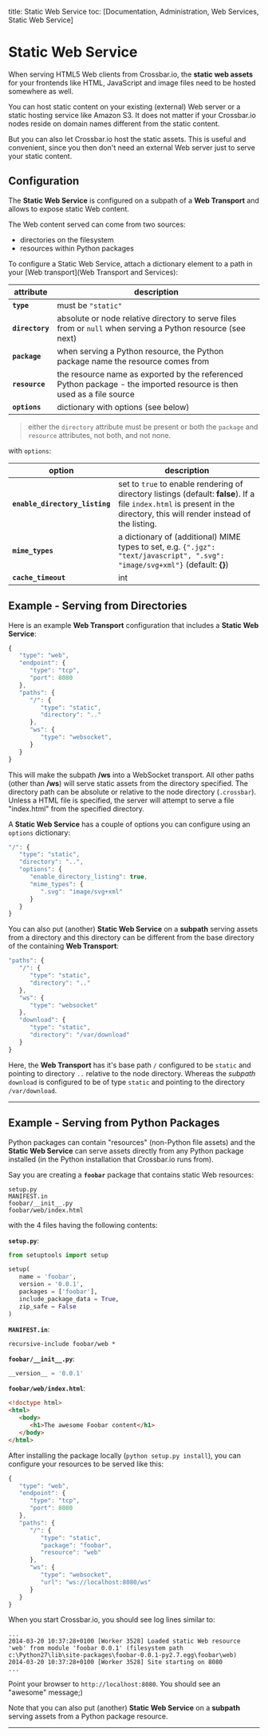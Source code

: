 title: Static Web Service
toc: [Documentation, Administration, Web Services, Static Web Service]

# Static Web Service

When serving HTML5 Web clients from Crossbar.io, the **static web assets** for your frontends like HTML, JavaScript and image files need to be hosted somewhere as well.

You can host static content on your existing (external) Web server or a static hosting service like Amazon S3. It does not matter if your Crossbar.io nodes reside on domain names different from the static content.

But you can also let Crossbar.io host the static assets. This is useful and convenient, since you then don't need an external Web server just to serve your static content.

## Configuration

The **Static Web Service** is configured on a subpath of a **Web Transport** and allows to expose static Web content.

The Web content served can come from two sources:

* directories on the filesystem
* resources within Python packages

To configure a Static Web Service, attach a dictionary element to a path in your [Web transport](Web Transport and Services):

attribute | description
---|---
**`type`** | must be `"static"`
**`directory`** | absolute or node relative directory to serve files from or `null` when serving a Python resource (see next)
**`package`** | when serving a Python resource, the Python package name the resource comes from
**`resource`** | the resource name as exported by the referenced Python package - the imported resource is then used as a file source
**`options`** | dictionary with options (see below)

> either the `directory` attribute must be present or both the `package` and `resource` attributes, not both, and not none.

with `options`:

option | description
---|---
**`enable_directory_listing`** | set to `true` to enable rendering of directory listings (default: **false**). If a file `index.html` is present in the directory, this will render instead of the listing.
**`mime_types`** | a dictionary of (additional) MIME types to set, e.g. `{".jgz": "text/javascript", ".svg": "image/svg+xml"}` (default: **{}**)
**`cache_timeout`** | int


## Example - Serving from Directories

Here is an example **Web Transport** configuration that includes a **Static Web Service**:

```javascript
{
   "type": "web",
   "endpoint": {
      "type": "tcp",
      "port": 8080
   },
   "paths": {
      "/": {
         "type": "static",
         "directory": ".."
      },
      "ws": {
         "type": "websocket",
      }
   }
}
```

This will make the subpath **/ws** into a WebSocket transport. All other paths (other than **/ws**) will serve static assets from the directory specified. The directory path can be absolute or relative to the node directory (`.crossbar`). Unless a HTML file is specified, the server will attempt to serve a file "index.html" from the specified directory.

A **Static Web Service** has a couple of options you can configure using an `options` dictionary:

```javascript
"/": {
   "type": "static",
   "directory": "..",
   "options": {
      "enable_directory_listing": true,
      "mime_types": {
         ".svg": "image/svg+xml"
      }
   }
}
```

You can also put (another) **Static Web Service** on a **subpath** serving assets from a directory and this directory can be different from the base directory of the containing **Web Transport**:

```javascript
"paths": {
   "/": {
      "type": "static",
      "directory": ".."
   },
   "ws": {
      "type": "websocket"
   },
   "download": {
      "type": "static",
      "directory": "/var/download"
   }
}
```

Here, the **Web Transport** has it's base path `/` configured to be `static` and pointing to directory `..` relative to the node directory. Whereas the *subpath* `download` is configured to be of type `static` and pointing to the directory `/var/download`.

---

## Example - Serving from Python Packages

Python packages can contain "resources" (non-Python file assets) and the **Static Web Service** can serve assets directly from any Python package installed (in the Python installation that Crossbar.io runs from).

Say you are creating a **`foobar`** package that contains static Web resources:

```text
setup.py
MANIFEST.in
foobar/__init__.py
foobar/web/index.html
```

with the 4 files having the following contents:

**`setup.py`**:

```python
from setuptools import setup

setup(
   name = 'foobar',
   version = '0.0.1',
   packages = ['foobar'],
   include_package_data = True,
   zip_safe = False
)
```

**`MANIFEST.in`**:

```text
recursive-include foobar/web *
```

**`foobar/__init__.py`**:

```python
__version__ = '0.0.1'
```

**`foobar/web/index.html`**:

```html
<!doctype html>
<html>
   <body>
      <h1>The awesome Foobar content</h1>
   </body>
</html>
```

After installing the package locally (`python setup.py install`), you can configure your resources to be served like this:

```javascript
{
   "type": "web",
   "endpoint": {
      "type": "tcp",
      "port": 8080
   },
   "paths": {
      "/": {
         "type": "static",
         "package": "foobar",
         "resource": "web"
      },
      "ws": {
         "type": "websocket",
         "url": "ws://localhost:8080/ws"
      }
   }
}
```

When you start Crossbar.io, you should see log lines similar to:

```console
...
2014-03-20 10:37:28+0100 [Worker 3528] Loaded static Web resource 'web' from module 'foobar 0.0.1' (filesystem path c:\Python27\lib\site-packages\foobar-0.0.1-py2.7.egg\foobar\web)
2014-03-20 10:37:28+0100 [Worker 3528] Site starting on 8080
...
```

Point your browser to `http://localhost:8080`. You should see an "awesome" message;)

Note that you can also put (another) **Static Web Service** on a **subpath** serving assets from a Python package resource.

---

